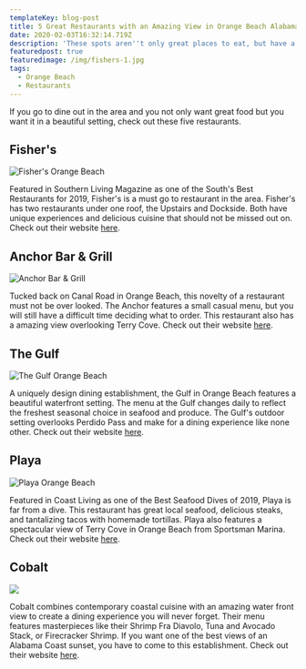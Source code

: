 ```yaml
---
templateKey: blog-post
title: 5 Great Restaurants with an Amazing View in Orange Beach Alabama
date: 2020-02-03T16:32:14.719Z
description: 'These spots aren''t only great places to eat, but have a great view as well.'
featuredpost: true
featuredimage: /img/fishers-1.jpg
tags:
  - Orange Beach
  - Restaurants
---
```





If you go to dine out in the area and you not only want great food but you want it in a beautiful setting, check out these five restaurants.

## Fisher's

![Fisher's Orange Beach](/img/fishers-1.jpg "Fisher's Orange Beach")

Featured in Southern Living Magazine as one of the South's Best Restaurants for 2019, Fisher's is a must go to restaurant in the area. Fisher's has two restaurants under one roof, the Upstairs and Dockside. Both have unique experiences and delicious cuisine that should not be missed out on. Check out their website [here](https://fishersobm.com/).

## Anchor Bar & Grill

![Anchor Bar & Grill](/img/anchor-1.jpeg "Anchor Bar & Grill")

Tucked back on Canal Road in Orange Beach, this novelty of a restaurant must not be over looked. The Anchor features a small casual menu, but you will still have a difficult time deciding what to order. This restaurant also has a amazing view overlooking Terry Cove.  Check out their website [here](http://anchorob.com/).

## The Gulf

![The Gulf Orange Beach](/img/gulf-1.jpg "The Gulf Orange Beach")

A uniquely design dining establishment, the Gulf in Orange Beach features a beautiful waterfront setting. The menu at the Gulf changes daily to reflect the freshest seasonal choice in seafood and produce. The Gulf's outdoor setting overlooks Perdido Pass and make for a dining experience like none other. Check out their website [here](https://www.thegulf.com/).

## Playa

![Playa Orange Beach](/img/playa-1.jpg "Playa Orange Beach")

Featured in Coast Living as one of the Best Seafood Dives of 2019, Playa is far from a dive. This restaurant has great local seafood, delicious steaks, and tantalizing tacos with homemade tortillas. Playa also features a spectacular view of Terry Cove in Orange Beach from Sportsman Marina.  Check out their website [here](https://playaoba.com/).

## Cobalt

![](/img/cobalt-1.jpg)

Cobalt combines contemporary coastal cuisine with an amazing water front view to create a dining experience you will never forget. Their menu features masterpieces like their Shrimp Fra Diavolo, Tuna and Avocado Stack, or Firecracker Shrimp. If you want one of the best views of an Alabama Coast sunset, you have to come to this establishment. Check out their website [here](https://cobaltrestaurant.net/).
